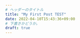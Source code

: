 ```yaml
---
# ヘッダーのタイトル
title: "My First Post TEST"
date: 2022-04-10T15:43:36+09:00
# 下書きかどうか。
draft: true
---
```


